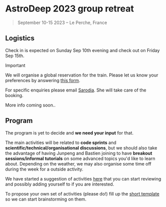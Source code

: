 # AstroDeep 2023 group retreat

> September 10-15 2023 – Le Perche, France

## Logistics

Check in is expected on Sunday Sep 10th evening and check out on Friday Sep 15th.

> [!IMPORTANT]
> We will organise a global reservation for the train. Please let us know your preferences by answering [this form](https://framaforms.org/astrodeep-camp-logistics-1691129499).

For specific enquiries please email [Sarodia](mailto:vydelingum@apc.univ-paris7.fr). She will take care of the booking.

More info coming soon..

## Program

The program is yet to decide and **we need your input** for that.

The main activities will be related to **code sprints** and **scientific/technical/organisational discussions**, but we should also take the advantage of having Junpeng and Bastien joining to have **breakout sessions/informal tutorials** on some advanced topics you'd like to learn about. Depending on the weather, we may also organise some time off during the week for a outside activity.

We have started a suggestion of activities [here](https://github.com/astrodeepnet/retreat-2023/issues) that you can start reviewing and possibly adding yourself to if you are interested.

To propose your own set of activities (please do!) fill up the [short template](https://github.com/astrodeepnet/astrodeep-camp-2023/issues/new?template=ACTIVITY-FORM.yml) so we can start brainstorming on them.
